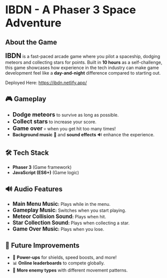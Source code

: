 # <h1 style="font-size: 2.5em; font-weight: bold;">IBDN - A Phaser 3 Space Adventure</h1>

## About the Game

**<span style="font-size: 1.5em;">IBDN</span>** is a fast-paced arcade game where you pilot a spaceship, dodging meteors and collecting stars for points. Built in **10 hours** as a self-challenge, this game showcases how experience in the tech industry can make game development feel like a **day-and-night** difference compared to starting out.

Deployed Here: https://ibdn.netlify.app/

## 🎮 Gameplay

- **<span style="font-size: 1.3em;">Dodge meteors</span>** to survive as long as possible.
- **<span style="font-size: 1.3em;">Collect stars</span>** to increase your score.
- **<span style="font-size: 1.3em;">Game over</span>** 💀 when you get hit too many times!
- **Background music** 🎵 and **sound effects** 🔊 enhance the experience.

## 🛠️ Tech Stack

- **Phaser 3** (Game framework)
- **JavaScript (ES6+)** (Game logic)

## 🔊 Audio Features

- **<span style="font-size: 1.2em;">Main Menu Music</span>:** Plays while in the menu.
- **<span style="font-size: 1.2em;">Gameplay Music</span>:** Switches when you start playing.
- **<span style="font-size: 1.2em;">Meteor Collision Sound</span>:** Plays when hit.
- **<span style="font-size: 1.2em;">Star Collection Sound</span>:** Plays when collecting a star.
- **<span style="font-size: 1.2em;">Game Over Music</span>:** Plays when you lose.

## 📢 Future Improvements

- 🚀 **Power-ups** for shields, speed boosts, and more!
- 📊 **Online leaderboards** to compete globally.
- 👾 **More enemy types** with different movement patterns.

